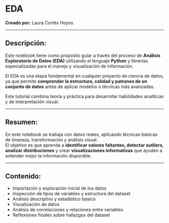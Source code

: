 # EDA
**Creado por:** Laura Cortés Hoyos  

---

## Descripción:

Este notebook tiene como propósito guiar a través del proceso de **Análisis Exploratorio de Datos (EDA)** utilizando el lenguaje **Python** y librerías especializadas para el manejo y visualización de información.  

El EDA es una etapa fundamental en cualquier proyecto de ciencia de datos, ya que permite **comprender la estructura, calidad y patrones de un conjunto de datos** antes de aplicar modelos o técnicas más avanzadas.  

Este tutorial combina teoría y práctica para desarrollar habilidades analíticas y de interpretación visual.

---

## Resumen:

En este notebook se trabaja con datos reales, aplicando técnicas básicas de limpieza, transformación y análisis visual.  
El objetivo es que aprenda a **identificar valores faltantes, detectar outliers, analizar distribuciones** y crear **visualizaciones informativas** que ayuden a entender mejor la información disponible.  

---

## Contenido:

- Importación y exploración inicial de los datos  
- Inspección de tipos de variables y estructura del dataset  
- Análisis descriptivo y estadístico básico   
- Visualización de datos 
- Análisis de correlaciones y relaciones entre variables
- Reflexiones finales sobre hallazgos del dataset  
